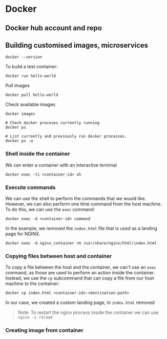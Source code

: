 # Docker

## Docker hub account and repo

## Building customised images, microservices

```
docker --version
```
To build a test container:
```
docker run hello-world
```

Pull images
```
docker pull hello-world
```
Check available images
```
docker images
```
```
# Check docker proceses currently running
docker ps 

# List currently and previously run docker processes.
docker ps -a
```
### Shell inside the container
We can enter a container with  an interactive terminal
```
docker exec -ti <container-id> sh
```
### Execute commands
We can use the shell to perform the commands that we would like. However, we can also perform one time command from the host machine.
To do this, we can use the `exec` command:
```
docker exec -d <container-id> command
```
In the example, we removed the `index.html` file that is used as a landing page for NGINX.
```
docker exec -d nginx_container rm /usr/share/nginx/html/index.html
```

### Copying files between host and container
To copy a file between the host and the container, we can't use an `exec` command, as those are used to perform an action inside the container.
Instead, we use the `cp` subcommand that can copy a file from our host machine to the container:
```
docker cp index.html <container-id>:<destination-path>
```
In our case, we created a custom landing page, in `index.html` removed

> Note: To restart the nginx process inside the container we can use `nginx -s reload`

### Creating image from container
